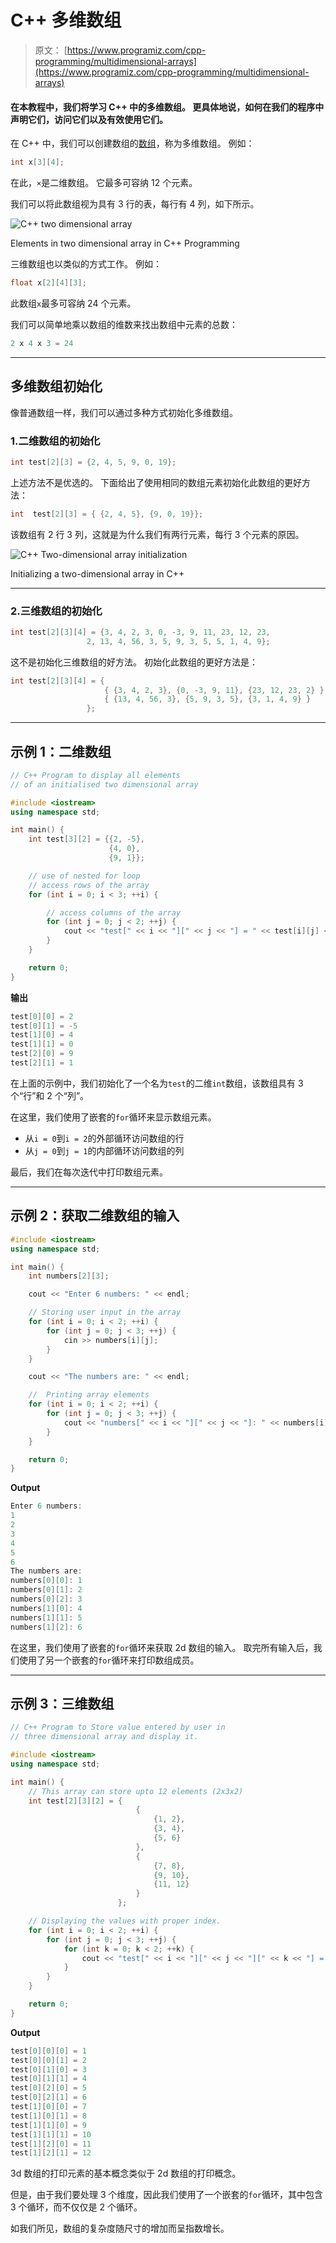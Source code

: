 # C++ 多维数组

> 原文： [https://www.programiz.com/cpp-programming/multidimensional-arrays](https://www.programiz.com/cpp-programming/multidimensional-arrays)

#### 在本教程中，我们将学习 C++ 中的多维数组。 更具体地说，如何在我们的程序中声明它们，访问它们以及有效使用它们。

在 C++ 中，我们可以创建数组的[数组](/cpp-programming/arrays)，称为多维数组。 例如：

```cpp
int x[3][4];
```

在此，`×`是二维数组。 它最多可容纳 12 个元​​素。

我们可以将此数组视为具有 3 行的表，每行有 4 列，如下所示。

![C++ two dimensional array](img/89be1ae212069e1b2e2d324f78fdb894.png "C++ two dimensional array")

Elements in two dimensional array in C++ Programming



三维数组也以类似的方式工作。 例如：

```cpp
float x[2][4][3];
```

此数组`x`最多可容纳 24 个元素。

我们可以简单地乘以数组的维数来找出数组中元素的总数：

```cpp
2 x 4 x 3 = 24
```

* * *

## 多维数组初始化

像普通数组一样，我们可以通过多种方式初始化多维数组。

### 1.二维数组的初始化

```cpp
int test[2][3] = {2, 4, 5, 9, 0, 19};
```

上述方法不是优选的。 下面给出了使用相同的数组元素初始化此数组的更好方法：

```cpp
int  test[2][3] = { {2, 4, 5}, {9, 0, 19}};
```

该数组有 2 行 3 列，这就是为什么我们有两行元素，每行 3 个元素的原因。

![C++ Two-dimensional array initialization](img/9381c896823f2fbc570aae0535b3146c.png "C++ Two-dimensional array initialization")

Initializing a two-dimensional array in C++



* * *

### 2.三维数组的初始化

```cpp
int test[2][3][4] = {3, 4, 2, 3, 0, -3, 9, 11, 23, 12, 23, 
                 2, 13, 4, 56, 3, 5, 9, 3, 5, 5, 1, 4, 9};
```

这不是初始化三维数组的好方法。 初始化此数组的更好方法是：

```cpp
int test[2][3][4] = { 
                     { {3, 4, 2, 3}, {0, -3, 9, 11}, {23, 12, 23, 2} },
                     { {13, 4, 56, 3}, {5, 9, 3, 5}, {3, 1, 4, 9} }
                 };
```

* * *

## 示例 1：二维数组

```cpp
// C++ Program to display all elements
// of an initialised two dimensional array

#include <iostream>
using namespace std;

int main() {
    int test[3][2] = {{2, -5},
                      {4, 0},
                      {9, 1}};

    // use of nested for loop
    // access rows of the array
    for (int i = 0; i < 3; ++i) {

        // access columns of the array
        for (int j = 0; j < 2; ++j) {
            cout << "test[" << i << "][" << j << "] = " << test[i][j] << endl;
        }
    }

    return 0;
}
```

**输出**

```cpp
test[0][0] = 2
test[0][1] = -5
test[1][0] = 4
test[1][1] = 0
test[2][0] = 9
test[2][1] = 1
```

在上面的示例中，我们初始化了一个名为`test`的二维`int`数组，该数组具有 3 个“行”和 2 个“列”。

在这里，我们使用了嵌套的`for`循环来显示数组元素。

*   从`i = 0`到`i = 2`的外部循环访问数组的行
*   从`j = 0`到`j = 1`的内部循环访问数组的列

最后，我们在每次迭代中打印数组元素。

* * *

## 示例 2：获取二维数组的输入

```cpp
#include <iostream>
using namespace std;

int main() {
    int numbers[2][3];

    cout << "Enter 6 numbers: " << endl;

    // Storing user input in the array
    for (int i = 0; i < 2; ++i) {
        for (int j = 0; j < 3; ++j) {
            cin >> numbers[i][j];
        }
    }

    cout << "The numbers are: " << endl;

    //  Printing array elements
    for (int i = 0; i < 2; ++i) {
        for (int j = 0; j < 3; ++j) {
            cout << "numbers[" << i << "][" << j << "]: " << numbers[i][j] << endl;
        }
    }

    return 0;
}
```

**Output**

```cpp
Enter 6 numbers: 
1
2
3
4
5
6
The numbers are:
numbers[0][0]: 1
numbers[0][1]: 2
numbers[0][2]: 3
numbers[1][0]: 4
numbers[1][1]: 5
numbers[1][2]: 6
```

在这里，我们使用了嵌套的`for`循环来获取 2d 数组的输入。 取完所有输入后，我们使用了另一个嵌套的`for`循环来打印数组成员。

* * *

## 示例 3：三维数组

```cpp
// C++ Program to Store value entered by user in
// three dimensional array and display it.

#include <iostream>
using namespace std;

int main() {
    // This array can store upto 12 elements (2x3x2)
    int test[2][3][2] = {
                            {
                                {1, 2},
                                {3, 4},
                                {5, 6}
                            }, 
                            {
                                {7, 8}, 
                                {9, 10}, 
                                {11, 12}
                            }
                        };

    // Displaying the values with proper index.
    for (int i = 0; i < 2; ++i) {
        for (int j = 0; j < 3; ++j) {
            for (int k = 0; k < 2; ++k) {
                cout << "test[" << i << "][" << j << "][" << k << "] = " << test[i][j][k] << endl;
            }
        }
    }

    return 0;
}
```

**Output**

```cpp
test[0][0][0] = 1
test[0][0][1] = 2
test[0][1][0] = 3
test[0][1][1] = 4
test[0][2][0] = 5
test[0][2][1] = 6
test[1][0][0] = 7
test[1][0][1] = 8
test[1][1][0] = 9
test[1][1][1] = 10
test[1][2][0] = 11
test[1][2][1] = 12
```

3d 数组的打印元素的基本概念类似于 2d 数组的打印概念。

但是，由于我们要处理 3 个维度，因此我们使用了一个嵌套的`for`循环，其中包含 3 个循环，而不仅仅是 2 个循环。

如我们所见，数组的复杂度随尺寸的增加而呈指数增长。